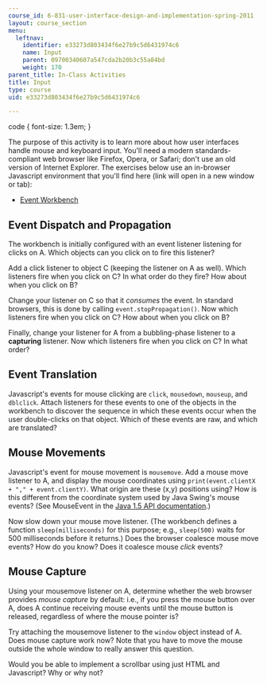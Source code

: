 ```yaml
---
course_id: 6-831-user-interface-design-and-implementation-spring-2011
layout: course_section
menu:
  leftnav:
    identifier: e33273d803434f6e27b9c5d6431974c6
    name: Input
    parent: 09700340607a547cda2b20b3c55a84bd
    weight: 170
parent_title: In-Class Activities
title: Input
type: course
uid: e33273d803434f6e27b9c5d6431974c6

---
```


code { font-size: 1.3em; }

The purpose of this activity is to learn more about how user interfaces handle mouse and keyboard input. You'll need a modern standards-compliant web browser like Firefox, Opera, or Safari; don't use an old version of Internet Explorer. The exercises below use an in-browser Javascript environment that you'll find here (link will open in a new window or tab):

*   [Event Workbench](/ans7870/6/6.831/s11/ac12-event-handling.htm)

Event Dispatch and Propagation
------------------------------

The workbench is initially configured with an event listener listening for clicks on A. Which objects can you click on to fire this listener?

Add a click listener to object C (keeping the listener on A as well). Which listeners fire when you click on C? In what order do they fire? How about when you click on B?

Change your listener on C so that it _consumes_ the event. In standard browsers, this is done by calling `event.stopPropagation()`. Now which listeners fire when you click on C? How about when you click on B?

Finally, change your listener for A from a bubbling-phase listener to a **capturing** listener. Now which listeners fire when you click on C? In what order?

Event Translation
-----------------

Javascript's events for mouse clicking are `click`, `mousedown`, `mouseup`, and `dblclick`. Attach listeners for these events to one of the objects in the workbench to discover the sequence in which these events occur when the user double-clicks on that object. Which of these events are raw, and which are translated?

Mouse Movements
---------------

Javascript's event for mouse movement is `mousemove`. Add a mouse move listener to A, and display the mouse coordinates using `print(event.clientX + "," + event.clientY)`. What origin are these (x,y) positions using? How is this different from the coordinate system used by Java Swing's mouse events? (See MouseEvent in the [Java 1.5 API documentation](http://java.sun.com/j2se/1.5/docs/api/).)

Now slow down your mouse move listener. (The workbench defines a function `sleep(milliseconds)` for this purpose; e.g., `sleep(500)` waits for 500 milliseconds before it returns.) Does the browser coalesce mouse move events? How do you know? Does it coalesce mouse _click_ events?

Mouse Capture
-------------

Using your mousemove listener on A, determine whether the web browser provides _mouse capture_ by default: i.e., if you press the mouse button over A, does A continue receiving mouse events until the mouse button is released, regardless of where the mouse pointer is?

Try attaching the mousemove listener to the `window` object instead of A. Does mouse capture work now? Note that you have to move the mouse outside the whole window to really answer this question.

Would you be able to implement a scrollbar using just HTML and Javascript? Why or why not?